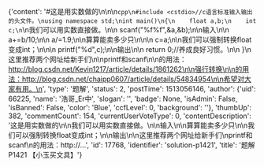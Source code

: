{'content': '#这是用实数做的\n\n\n```cpp\n#include <cstdio>//c语言标准输入输出的头文件。\nusing namespace std;\nint main()\n{\n    float a,b;\n    int c;\n```\n我们可以用实数直接做。\n\n    scanf("%f%f",&a,&b);\n\n输入\n\n    a+=b/10;\n\n    a/=1.9;\n\n算算能卖多少只\n\n\n    c=a;\n\n我们可以强制转换float变成int；\n\n\n    printf("%d",c);\n\n输出\n\n    return 0;//养成良好习惯。\n\n    }\n这里推荐两个网址给新手们\n\nprintf和scanf\n\n的用法：http://blog.csdn.net/Kevin1217/article/details/1861262\n\n强行转换\n\n的用法：http://blog.csdn.net/chaipp0607/article/details/54834954\n\n希望对大家有用。\n', 'type': '题解', 'status': 2, 'postTime': 1513056146, 'author': {'uid': 66225, 'name': '浩哥_Er中', 'slogan': '', 'badge': None, 'isAdmin': False, 'isBanned': False, 'color': 'Blue', 'ccfLevel': 0, 'background': ''}, 'thumbUp': 382, 'commentCount': 154, 'currentUserVoteType': 0, 'contentDescription': '这是用实数做的\n\n我们可以用实数直接做。\n\n输入\n\n算算能卖多少只\n\n我们可以强制转换float变成int；\n\n输出\n\n这里推荐两个网址给新手们\nprintf和scanf\n的用法：http://...', 'id': 17768, 'identifier': 'solution-p1421', 'title': '题解 P1421 【小玉买文具】'}